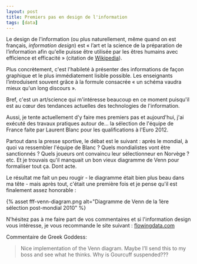 ```yaml
---
layout: post
title: Premiers pas en design de l'information
tags: [data]
---
```


Le design de l'information (ou plus naturellement, même quand on est français,
_information design_) est « l’art et la science de la préparation de
l’information afin qu'elle puisse être utilisée par les êtres humains avec
efficience et efficacité » (citation de [Wikipedia][wikipedia]).

Plus concrètement, c'est l'habileté à présenter des informations de façon
graphique et le plus immédiatement lisible possible. Les enseignants
l’introduisent souvent grâce à la formule consacrée « un schéma vaudra mieux
qu'un long discours ».

Bref, c'est un art/science qui m'intéresse beaucoup en ce moment puisqu'il est
au cœur des tendances actuelles des technologies de l'information.

Aussi, je tente actuellement d'y faire mes premiers pas et aujourd'hui, j'ai
exécuté des travaux pratiques autour de… la sélection de l'équipe de France
faite par Laurent Blanc pour les qualifications à l'Euro 2012.

Partout dans la presse sportive, le débat est le suivant : après le mondial, à
quoi va ressembler l'équipe de Blanc ? Quels mondialistes vont être
sanctionnés ? Quels joueurs ont convaincu leur sélectionneur en Norvège ? etc.
Et je trouvais qu'il manquait un bon vieux diagramme de Venn pour formaliser
tout ça. Dont acte.

Le résultat me fait un peu rougir - le diagramme était bien plus beau dans ma
tête - mais après tout, c'était une première fois et je pense qu'il est
finalement assez honorable :

{% asset fff-venn-diagram.png alt="Diagramme de Venn de la 1ère sélection post-mondial 2010" %}

N'hésitez pas à me faire part de vos commentaires et si l'information design
vous intéresse, je vous recommande le site suivant :
[flowingdata.com][flowingdata]

Commentaire de Greek Goddess:

> Nice implementation of the Venn diagram. Maybe I’ll send this to my boss and
> see what he thinks. Why is Gourcuff suspended???

[flowingdata]: https://flowingdata.com/
[wikipedia]: https://fr.wikipedia.org/wiki/Design_de_l'information
